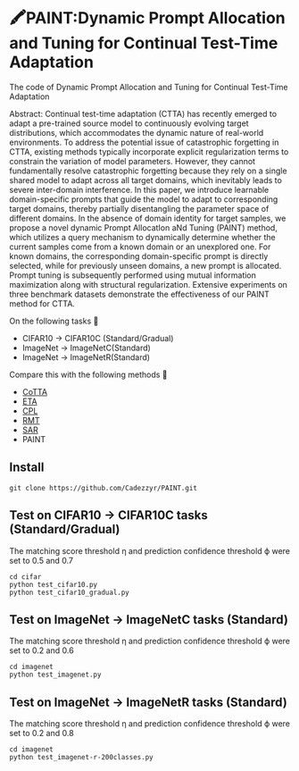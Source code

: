 # 🖍PAINT:Dynamic Prompt Allocation and Tuning for Continual Test-Time Adaptation #
The code of Dynamic Prompt Allocation and Tuning for Continual Test-Time Adaptation

Abstract: Continual test-time adaptation (CTTA) has recently emerged to adapt a pre-trained source model to continuously evolving target distributions, which accommodates the dynamic nature of real-world environments. To address the potential issue of catastrophic forgetting in CTTA, existing methods typically incorporate explicit regularization terms to constrain the variation of model parameters. However, they cannot fundamentally resolve catastrophic forgetting because they rely on a single shared model to adapt across all target domains, which inevitably leads to severe inter-domain interference. In this paper, we introduce learnable domain-specific prompts that guide the model to adapt to corresponding target domains, thereby partially disentangling the parameter space of different domains. In the absence of domain identity for target samples, we propose a novel dynamic Prompt AllocatIon aNd Tuning (PAINT) method, which utilizes a query mechanism to dynamically determine whether the current samples come from a known domain or an unexplored one. For known domains, the corresponding domain-specific prompt is directly selected, while for previously unseen domains, a new prompt is allocated. Prompt tuning is subsequently performed using mutual information maximization along with structural regularization. Extensive experiments on three benchmark datasets demonstrate the effectiveness of our PAINT method for CTTA. 

On the following tasks 🌅
+ CIFAR10 -> CIFAR10C (Standard/Gradual)
+ ImageNet -> ImageNetC(Standard)
+ ImageNet -> ImageNetR(Standard)

Compare this with the following methods 🌈
+ [CoTTA](https://arxiv.org/abs/2203.13591)
+ [ETA](https://arxiv.org/abs/2204.02610)
+ [CPL](https://arxiv.org/abs/2207.09640)
+ [RMT](https://arxiv.org/abs/2211.13081)
+ [SAR](https://arxiv.org/abs/2302.12400)
+ PAINT

## Install ##
```git clone https://github.com/Cadezzyr/PAINT.git```  
## Test on CIFAR10 -> CIFAR10C tasks (Standard/Gradual) ##
The matching score threshold η and prediction confidence threshold ϕ were set to 0.5 and 0.7
```
cd cifar
python test_cifar10.py
python test_cifar10_gradual.py
```
## Test on ImageNet -> ImageNetC tasks (Standard) ##
The matching score threshold η and prediction confidence threshold ϕ were set to 0.2 and 0.6
```
cd imagenet
python test_imagenet.py
```
## Test on ImageNet -> ImageNetR tasks (Standard) ##
The matching score threshold η and prediction confidence threshold ϕ were set to 0.2 and 0.8
```
cd imagenet
python test_imagenet-r-200classes.py
```



